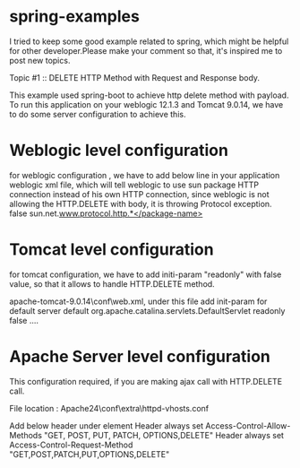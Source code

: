 # spring-examples
I tried to keep some good example related to spring, which might be helpful for other developer.Please make your comment so that, it's inspired me to post new topics.

Topic #1 :: DELETE HTTP Method with Request and Response body.

This example used spring-boot to achieve http delete method with payload.
To run this application on your weblogic 12.1.3 and Tomcat 9.0.14, we have to do some server configuration to achieve this.

# Weblogic level configuration
for weblogic configuration , we have to add below line in your application weblogic xml file, which will tell weblogic to use sun package HTTP connection instead of his own HTTP connection, since weblogic is not allowing the HTTP.DELETE with body, it is throwing Protocol exception.
<container-descriptor>
        <prefer-web-inf-classes>false</prefer-web-inf-classes>
        <prefer-application-packages>
           <package-name>sun.net.www.protocol.http.*</package-name>
        </prefer-application-packages>
</container-descriptor> 

# Tomcat level configuration
for tomcat configuration, we have to add initi-param "readonly" with false value, so that it allows to handle HTTP.DELETE method.

apache-tomcat-9.0.14\conf\web.xml, under this file add init-param for default server
<servlet>
    <servlet-name>default</servlet-name>
    <servlet-class>org.apache.catalina.servlets.DefaultServlet</servlet-class>
    <init-param>
        <param-name>readonly</param-name>
        <param-value>false</param-value>
    </init-param>
    ....
</servlet>

# Apache Server level configuration
This configuration required, if you are making ajax call with HTTP.DELETE call.

File location : Apache24\conf\extra\httpd-vhosts.conf

Add below header under <VirtualHost> element
        Header always set Access-Control-Allow-Methods "GET, POST, PUT, PATCH, OPTIONS,DELETE"
        Header always set Access-Control-Request-Method "GET,POST,PATCH,PUT,OPTIONS,DELETE"

